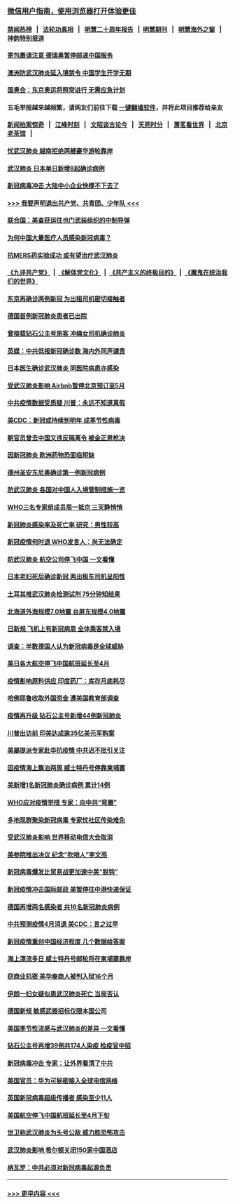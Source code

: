 ### [微信用户指南，使用浏览器打开体验更佳](https://github.com/gfw-breaker/banned-news1/blob/master/indexes/wechat-guide.md?t=0)
#### [禁闻热榜](热点新闻.md?t=0)  &nbsp;&nbsp;|&nbsp;&nbsp; [法轮功真相](https://github.com/gfw-breaker/truth/blob/master/README.md?t=0) &nbsp;&nbsp;|&nbsp;&nbsp; [明慧二十周年报告](https://github.com/gfw-breaker/mh-reports/blob/master/README.md?t=0) &nbsp;&nbsp;|&nbsp;&nbsp;[明慧期刊](https://github.com/gfw-breaker/mh-qikan) &nbsp;&nbsp;|&nbsp;&nbsp; [明慧海外之窗](https://github.com/gfw-breaker/mh-news/blob/master/README.md?t=0) &nbsp;&nbsp;|&nbsp;&nbsp; [神韵特别报道](https://github.com/gfw-breaker/mh-news/blob/master/shenyun.md?t=0)
#### [寄包裹请注意 德瑞奥暂停邮递中国服务](../pages/nsc418/n11869727.md?t=02150502) 
#### [澳洲防武汉肺炎延入境禁令 中国学生开学无期](../pages/nsc418/n11869546.md?t=02150502) 
#### [国奥会：东京奥运将照常进行 无需应急计划](../pages/nsc418/n11869422.md?t=02150502) 
#### 五毛举报越来越频繁，请网友们前往下载 [一键翻墙软件](https://github.com/gfw-breaker/ssr-accounts)，并将此项目推荐给亲友
#### [新闻拍案惊奇](https://github.com/gfw-breaker/banned-news1/blob/master/pages/link4.md) &nbsp;&nbsp;|&nbsp;&nbsp; [江峰时刻](https://github.com/gfw-breaker/banned-news1/blob/master/pages/link4.md) &nbsp;&nbsp;|&nbsp;&nbsp; [文昭谈古论今](https://github.com/gfw-breaker/banned-news1/blob/master/pages/link4.md) &nbsp;&nbsp;|&nbsp;&nbsp; [天亮时分](https://github.com/gfw-breaker/banned-news1/blob/master/pages/link4.md) &nbsp;&nbsp;|&nbsp;&nbsp; [萧茗看世界](https://github.com/gfw-breaker/banned-news1/blob/master/pages/link4.md) &nbsp;&nbsp;|&nbsp;&nbsp; [北京老茶馆](https://github.com/gfw-breaker/banned-news1/blob/master/pages/link4.md) &nbsp;&nbsp;|&nbsp;&nbsp; 
#### [忧武汉肺炎 越南拒绝两艘豪华游轮靠岸](../pages/nsc418/n11867444.md?t=02150502) 
#### [武汉肺炎 日本单日新增8起确诊病例](../pages/nsc418/n11869272.md?t=02150502) 
#### [新冠病毒冲击 大陆中小企业快撑不下去了](../pages/nsc418/n11869259.md?t=02150502) 
#### [>>> 我要声明退出共产党、共青团、少年队 <<<](https://github.com/begood0513/goodnews/blob/master/quit/letter.md) 
#### [联合国：美查获运往也门武装组织的中制导弹](../pages/nsc418/n11868677.md?t=02150502) 
#### [为何中国大量医疗人员感染新冠病毒？](../pages/nsc418/n11869001.md?t=02150502) 
#### [抗MERS药实验成功 或有望治疗武汉肺炎](../pages/nsc418/n11868912.md?t=02150502) 
#### [《九评共产党》](https://github.com/begood0513/9ping.md/blob/master/README.md) &nbsp;|&nbsp; [《解体党文化》](../../../../jtdwh.md/blob/master/README.md)  &nbsp;|&nbsp; [《共产主义的终极目的》](../../../../gczydzjmd.md/blob/master/README.md) &nbsp;|&nbsp; [《魔鬼在统治我们的世界》](../../../../mgztzwmdsj.md/blob/master/README.md) 
#### [东京再确诊两例新冠 为出租司机密切接触者](../pages/nsc418/n11868770.md?t=02150502) 
#### [德国首例新冠肺炎患者已出院](../pages/nsc418/n11868714.md?t=02150502) 
#### [曾接载钻石公主号旅客 冲绳女司机确诊肺炎](../pages/nsc418/n11868610.md?t=02150502) 
#### [英媒：中共低报新冠确诊数 海内外同声谴责](../pages/nsc418/n11867421.md?t=02150502) 
#### [日本医生确诊武汉肺炎 同医院病患亦感染](../pages/nsc418/n11867779.md?t=02150502) 
#### [受武汉肺炎影响 Airbnb暂停北京预订至5月](../pages/nsc418/n11867428.md?t=02150502) 
#### [中共疫情数据受质疑 川普：永远不知道真假](../pages/nsc418/n11867195.md?t=02150502) 
#### [美CDC：新冠或持续到明年 成季节性病毒](../pages/nsc418/n11867279.md?t=02150502) 
#### [朝官员曾去中国又违反隔离令 被金正恩枪决](../pages/nsc418/n11867087.md?t=02150502) 
#### [因新冠肺炎 欧洲药物恐面临短缺](../pages/nsc418/n11867036.md?t=02150502) 
#### [德州圣安东尼奥确诊第一例新冠病例](../pages/nsc418/n11867194.md?t=02150502) 
#### [防武汉肺炎 各国对中国人入境管制措施一览](../pages/nsc418/n11838726.md?t=02150502) 
#### [WHO三名专家组成员周一抵京 三天静悄悄](../pages/nsc418/n11866947.md?t=02150502) 
#### [新冠肺炎感染率及死亡率 研究：男性较高](../pages/nsc418/n11866956.md?t=02150502) 
#### [新冠疫情何时退 WHO发言人：尚无法确定](../pages/nsc418/n11866864.md?t=02150502) 
#### [防武汉肺炎 航空公司停飞中国 一文看懂](../pages/nsc418/n11866800.md?t=02150502) 
#### [日本老妇死后确诊新冠 两出租车司机呈阳性](../pages/nsc418/n11866755.md?t=02150502) 
#### [土耳其推武汉肺炎检测试剂 75分钟知结果](../pages/nsc418/n11866520.md?t=02150502) 
#### [北海道外海规模7.0地震 台屏东规模4.0地震](../pages/nsc418/n11866262.md?t=02150502) 
#### [日新规 飞机上有新冠病患 全体乘客禁入境](../pages/nsc418/n11866233.md?t=02150502) 
#### [调查：半数德国人认为新冠病毒是全球威胁](../pages/nsc418/n11866687.md?t=02150502) 
#### [美日各大航空停飞中国航班延长至4月](../pages/nsc418/n11865980.md?t=02150502) 
#### [疫情影响原料供应 印度药厂：库存月底耗尽](../pages/nsc418/n11865151.md?t=02150502) 
#### [哈佛耶鲁收取外国资金 遭美国教育部调查](../pages/nsc418/n11864950.md?t=02150502) 
#### [疫情再升级 钻石公主号新增44例新冠肺炎](../pages/nsc418/n11865033.md?t=02150502) 
#### [川普出访前 印美达成逾35亿美元军购案](../pages/nsc418/n11865444.md?t=02150502) 
#### [美屡提派专家赴华抗疫情 中共迟不批引关注](../pages/nsc418/n11864719.md?t=02150502) 
#### [因疫情海上飘泊两周 威士特丹号停靠柬埔寨](../pages/nsc418/n11865007.md?t=02150502) 
#### [美新增1名新冠肺炎确诊病例 累计14例](../pages/nsc418/n11864893.md?t=02150502) 
#### [WHO应对疫情举措 专家：向中共“弯腰”](../pages/nsc418/n11864727.md?t=02150502) 
#### [多地现群聚染新冠病毒 专家忧社区传染难免](../pages/nsc418/n11864715.md?t=02150502) 
#### [受武汉肺炎影响 世界移动电信大会取消](../pages/nsc418/n11864629.md?t=02150502) 
#### [美参院推出决议 纪念“吹哨人”李文亮](../pages/nsc418/n11863852.md?t=02150502) 
#### [新冠病毒爆发比贸易战更加速中美“脱钩”](../pages/nsc418/n11864470.md?t=02150502) 
#### [新冠疫情冲击国际邮政 美暂停往中港快递保证](../pages/nsc418/n11864207.md?t=02150502) 
#### [德国再增两名感染者 共16名新冠肺炎病例](../pages/nsc418/n11864293.md?t=02150502) 
#### [中共预测疫情4月消退 美CDC：言之过早](../pages/nsc418/n11864310.md?t=02150502) 
#### [新冠疫情重创中国经济程度 几个数据给答案](../pages/nsc418/n11864203.md?t=02150502) 
#### [海上漂流多日 威士特丹号邮轮将在柬埔寨靠岸](../pages/nsc418/n11864029.md?t=02150502) 
#### [窃商业机密 美华裔商人被判入狱16个月](../pages/nsc418/n11863911.md?t=02150502) 
#### [伊朗一妇女疑似患武汉肺炎死亡 当局否认](../pages/nsc418/n11863650.md?t=02150502) 
#### [德国新规 敏感武器招标仅限本国公司](../pages/nsc418/n11863509.md?t=02150502) 
#### [美国季节性流感与武汉肺炎的差异 一文看懂](../pages/nsc418/n11862428.md?t=02150502) 
#### [钻石公主号再增39例共174人染疫 检疫官中招](../pages/nsc418/n11862422.md?t=02150502) 
#### [新冠病毒冲击 专家：让外界看清了中共](../pages/nsc418/n11862280.md?t=02150502) 
#### [美国官员：华为可秘密接入全球电信网络](../pages/nsc418/n11862122.md?t=02150502) 
#### [英国新冠病毒超级传播者 感染至少11人](../pages/nsc418/n11862023.md?t=02150502) 
#### [美国航空停飞中国航班延长至4月下旬](../pages/nsc418/n11861970.md?t=02150502) 
#### [世卫称武汉肺炎为头号公敌 威力胜恐怖攻击](../pages/nsc418/n11861982.md?t=02150502) 
#### [武汉肺炎影响 希尔顿关闭150家中国酒店](../pages/nsc418/n11859887.md?t=02150502) 
#### [纳瓦罗：中共必须对新冠病毒起源负责](../pages/nsc418/n11861810.md?t=02150502) 

----
#### [ >>> 更早内容 <<< ](../indexes/nsc418-earlier.md)
